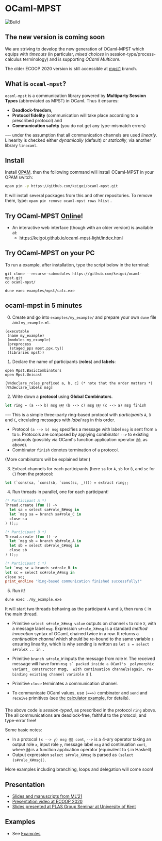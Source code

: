# OCaml-MPST
[![Build](https://github.com/keigoi/ocaml-mpst/workflows/Build/badge.svg)](https://github.com/keigoi/ocaml-mpst/actions)

## The new version is coming soon

We are striving to develop the new generation of OCaml-MPST which equips with _timeouts_ (in particular, _mixed choices_ in session-type/process-calculus terminology) and is supporting _OCaml Multicore_.

The older ECOOP 2020 version is still accessible at [mpst1](https://github.com/keigoi/ocaml-mpst/tree/mpst1) branch.

## What is `ocaml-mpst`?

`ocaml-mpst` is a communication library powered by **Multiparty Session Types**
(abbreviated as MPST) in OCaml. Thus it ensures:

- **Deadlock-freedom**,
- **Protocol fidelity** (communication will take place according to a prescribed
  protocol) and
- **Communication safety** (you do not get any type-mismatch errors)

--- under the assumption that all communication channels are used _linearly_.
Linearity is checked either _dynamically_ (default) or _statically_, via another
library `linocaml`.

## Install

Install [OPAM](https://opam.ocaml.org/). then the following command will install
OCaml-MPST in your OPAM switch:

```bash
opam pin -y https://github.com/keigoi/ocaml-mpst.git
```

It will install several packages from this and other repositories. To remove them, type:
`opam pin remove ocaml-mpst rows hlist`
.

## Try OCaml-MPST [Online](https://keigoi.github.io/ocaml-mpst-light/index.html)!

- An interactive web interface (though with an older version) is available at:
  - https://keigoi.github.io/ocaml-mpst-light/index.html

## Try OCaml-MPST on your PC

To run a example, after installation, type the script below in the terminal:

```
git clone --recurse-submodules https://github.com/keigoi/ocaml-mpst.git
cd ocaml-mpst/

dune exec examples/mpst/calc.exe
```

## ocaml-mpst in 5 minutes

0. Create and go into `examples/my_example/` and prepare your own `dune` file and `my_example.ml`.

```
(executable
 (name my_example)
 (modules my_example)
 (preprocess
  (staged_pps mpst.ppx.ty))
 (libraries mpst))
```

1. Declare the name of participants (__roles__) and __labels__:

```
open Mpst.BasicCombinators
open Mpst.Unicast

[%%declare_roles_prefixed a, b, c] (* note that the order matters *)
[%%declare_labels msg]
```

2. Write down a **protocol** using **Global Combinators**.

```ocaml
let ring = (a --> b) msg @@ (b --> c) msg @@ (c --> a) msg finish
```

--- This is a simple three-party ring-based protocol with _participants_ `A`,
`B` and `C`, circulating messages with _label_ `msg` in this order.

- Protocol `(a --> b) msg` specifies a message with label `msg` is sent from `a`
  to `b`. Protocols are composed by applying combinator `-->` to existing
  protocols (possibly via OCaml's function application operator `@@`, as above).
- Combinator `finish` denotes termination of a protocol.

(More combinators will be explained later.)

3. Extract channels for each participants (here `sa` for `A`, `sb` for `B`, and
   `sc` for `C`) from the protocol:

```ocaml
let (`cons(sa, `cons(sb, `cons(sc, _)))) = extract ring;;
```

4. Run threads in parallel, one for each participant!

```ocaml
(* Participant A *)
Thread.create (fun () ->
  let sa = select sa#role_B#msg in
  let `msg sa = branch sa#role_C in
  close sa
) ();;

(* Participant B *)
Thread.create (fun () ->
  let `msg sb = branch sb#role_A in
  let sb = select sb#role_C#msg in
  close sb
) ();;

(* Participant C *)
let `msg sc = branch sc#role_B in
let sc = select sc#role_A#msg in
close sc;
print_endline "Ring-based communication finished successfully!"
```

5. Run it!

```sh
dune exec ./my_example.exe
```

It will start two threads behaving as the participant `A` and `B`, then runs `C`
in the main thread.

- Primitive `select s#role_X#msg value` outputs on channel `s` to role `X`, with a
  message label `msg`. Expression `s#role_X#msg` is a standard _method invocation_ 
  syntax of OCaml, chained twice in a row. It  returns a _continuation channel_
  which should be re-bound to the same variable `s` ensuring linearity, which is
  why sending is written as `let s = select s#roleX .. in `.
- Primitive `branch s#role_W` inputs the message from role `W`. The received
  message will have form
  `` msg s` packed inside a OCaml's _polymorphic variant_ constructor  ``msg`, 
  with continuation channel`s`(again, re-binding existing channel variable `s`).
- Primitive `close` terminates a communication channel.

- To communicate OCaml values, use `(==>)` combinator and `send` and `receive`
  primitives (see [the calculator example](examples/calc), for details).

###

The above code is _session-typed_, as prescribed in the protocol `ring` above.
The all communications are deadlock-free, faithful to the protocol, and
type-error free!

Some basic notes:

- In a protocol `(x --> y) msg @@ cont`, `-->` is a 4-ary operator taking an
  output role `x`, input role `y`, message label `msg` and continuation `cont`,
  where `@@` is a function application operator (equivalent to `$` in Haskell).
- Output expression `select s#role_X#msg` is parsed as
  `(select (s#role_X#msg))`.

More examples including branching, loops and delegation will come soon!

## Presentation

- [Slides and manuscripts from ML'21](https://icfp21.sigplan.org/details/mlfamilyworkshop-2021-papers/3/Verifying-Multiparty-Communication-Protocols-using-ML-Type-Systems)
- [Presentation video at ECOOP 2020](https://2020.ecoop.org/details/ecoop-2020-papers/9/Multiparty-Session-Programming-with-Global-Protocol-Combinators)
- [Slides presented at PLAS Group Seminar at University of Kent](https://www.slideshare.net/keigoi/ocamlmpst-global-protocol-combinators-175519214)

## Examples

- See [Examples](examples/)
